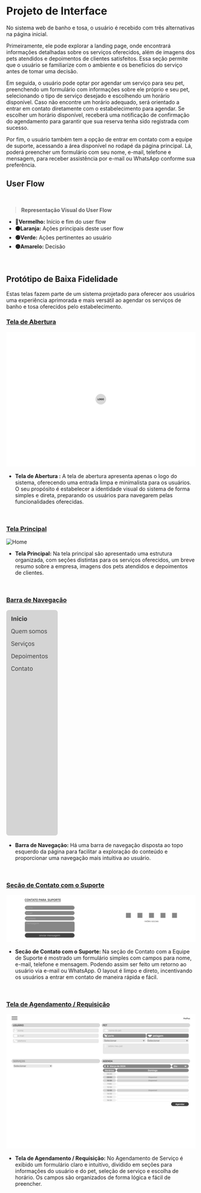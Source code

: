 
# Projeto de Interface

No sistema web de banho e tosa, o usuário é recebido com três alternativas na página inicial.

Primeiramente, ele pode explorar a landing page, onde encontrará informações detalhadas sobre os serviços oferecidos, além de imagens dos pets atendidos e depoimentos de clientes satisfeitos. Essa seção permite que o usuário se familiarize com o ambiente e os benefícios do serviço antes de tomar uma decisão.

Em seguida, o usuário pode optar por agendar um serviço para seu pet, preenchendo um formulário com informações sobre ele próprio e seu pet, selecionando o tipo de serviço desejado e escolhendo um horário disponível. Caso não encontre um horário adequado, será orientado a entrar em contato diretamente com o estabelecimento para agendar. Se escolher um horário disponível, receberá uma notificação de confirmação do agendamento para garantir que sua reserva tenha sido registrada com sucesso.

Por fim, o usuário também tem a opção de entrar em contato com a equipe de suporte, acessando a área disponível no rodapé da página principal. Lá, poderá preencher um formulário com seu nome, e-mail, telefone e mensagem, para receber assistência por e-mail ou WhatsApp conforme sua preferência.
<br>

## User Flow

<img src ="" />

<br>

> **Representação Visual do User Flow**

* **🔴Vermelho:** Início e fim do user flow
* **🟠Laranja:** Ações principais deste user flow
* **🟢Verde:** Ações pertinentes ao usuário
* **🟡Amarelo:** Decisão

<br>

## Protótipo de Baixa Fidelidade

Estas telas fazem parte de um sistema projetado para oferecer aos usuários uma experiência aprimorada e mais versátil ao agendar os serviços de banho e tosa oferecidos pelo estabelecimento.

<div align="left">

<h3><ins> Tela de Abertura </ins></h3>

![Splash Screen](img/wireframe-splash-screen.jpg)

</div>

* **Tela de Abertura :** A tela de abertura apresenta apenas o logo do sistema, oferecendo uma entrada limpa e minimalista para os usuários. O seu propósito é estabelecer a identidade visual do sistema de forma simples e direta, preparando os usuários para navegarem pelas funcionalidades oferecidas.
<br>

<div align="left">

<h3><ins> Tela Principal </ins></h3>

![Home](img/wireframe-home.jpg)

</div>

* **Tela Principal:** Na tela principal são apresentado uma estrutura organizada, com seções distintas para os serviços oferecidos, um breve resumo sobre a empresa, imagens dos pets atendidos e depoimentos de clientes. 

<br>

<div align="left">

<h3><ins> Barra de Navegação </ins></h3>

<img src="img/wireframe-nav-bar.jpg" height="600px" alt="Nav-bar"/>

</div>

* **Barra de Navegação:** Há uma barra de navegação disposta ao topo esquerdo da página para facilitar a exploração do conteúdo e proporcionar uma navegação mais intuitiva ao usuário.

<br>

<div align="left">

<h3><ins> Secão de Contato com o Suporte </ins></h3>

![Section Contact Support](img/wireframe-section-contact-suport.png)

</div>

* **Secão de Contato com o Suporte:** Na seção de Contato com a Equipe de Suporte é mostrado um formulário simples com campos para nome, e-mail, telefone e mensagem. Podendo assim ser feito um retorno ao usuário via e-mail ou WhatsApp. O layout é limpo e direto, incentivando os usuários a entrar em contato de maneira rápida e fácil.

<br>

<div align="left">

<h3><ins> Tela de Agendamento / Requisição </ins></h3>

![Request Screen](img/wireframe-request-screen.jpg)

</div>

* **Tela de Agendamento / Requisição:** No Agendamento de Serviço é exibido um formulário claro e intuitivo, dividido em seções para informações do usuário e do pet, seleção de serviço e escolha de horário. Os campos são organizados de forma lógica e fácil de preencher.



